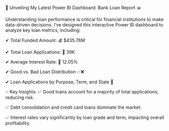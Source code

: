 🚀 Unveiling My Latest Power BI Dashboard: Bank Loan Report 📊

Understanding loan performance is critical for financial institutions to make data-driven decisions. I’ve designed this interactive Power BI dashboard to analyze key loan metrics, including:

✔ Total Funded Amount: 💰 $435.76M

✔ Total Loan Applications: 📑 39K

✔ Average Interest Rate: 🔢 12.05%

✔ Good vs. Bad Loan Distribution ✅❌

✔ Loan Applications by Purpose, Term, and State 🏦


💡 Key Insights:
✅ Good loans account for a majority of total applications, reducing risk.

✅ Debt consolidation and credit card loans dominate the market.

✅ Interest rates vary significantly by loan grade and term, impacting overall profitability.
